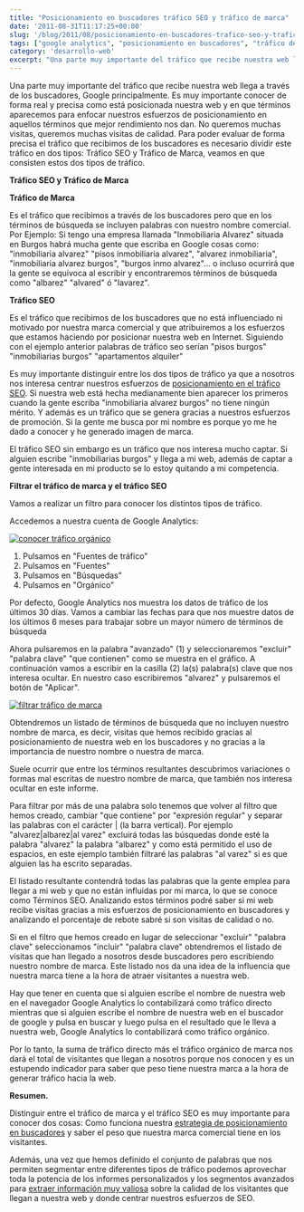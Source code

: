 ```yaml
---
title: "Posicionamiento en buscadores tráfico SEO y tráfico de marca"
date: '2011-08-31T11:17:25+00:00'
slug: '/blog/2011/08/posicionamiento-en-buscadores-trafico-seo-y-trafico-de-marca'
tags: ["google analytics", "posicionamiento en buscadores", "tráfico de marca", "tráfico seo"]
category: 'desarrollo-web'
excerpt: "Una parte muy importante del tráfico que recibe nuestra web llega a través de los buscadores, Google principalmente. Es muy importante conocer de forma real y precisa como está posicionada nuestra web ..."
---
```

Una parte muy importante del tráfico que recibe nuestra web llega a través de los buscadores, Google principalmente. Es muy importante conocer de forma real y precisa como está posicionada nuestra web y en que términos aparecemos para enfocar nuestros esfuerzos de posicionamiento en aquellos términos que mejor rendimiento nos dan. No queremos muchas visitas, queremos muchas visitas de calidad. Para poder evaluar de forma precisa el tráfico que recibimos de los buscadores es necesario dividir este tráfico en dos tipos: Tráfico SEO y Tráfico de Marca, veamos en que consisten estos dos tipos de tráfico.

**Tráfico SEO y Tráfico de Marca**

**Tráfico de Marca**

Es el tráfico que recibimos a través de los buscadores pero que en los términos de búsqueda se incluyen palabras con nuestro nombre comercial.  Por Ejemplo: Si tengo una empresa llamada "Inmobiliaria Alvarez" situada en Burgos habrá mucha gente que escriba en Google cosas como: "inmobiliaria alvarez" "pisos inmobiliaria alvarez", "alvarez inmobiliaria", "inmobiliaria alvarez burgos", "burgos inmo alvarez"... o incluso ocurrirá que la gente se equivoca al escribir y encontraremos términos de búsqueda como "albarez" "alvared" ó "lavarez".

**Tráfico SEO**

Es el tráfico que recibimos de los buscadores que no está influenciado ni motivado por nuestra marca comercial y que atribuiremos a los esfuerzos que estamos haciendo por posicionar nuestra web en Internet. Siguiendo con el ejemplo anterior palabras de tráfico seo serían "pisos burgos" "inmobiliarias burgos" "apartamentos alquiler"

Es muy importante distinguir entre los dos tipos de tráfico ya que a nosotros nos interesa centrar nuestros esfuerzos de [posicionamiento en el tráfico SEO](http://static.squarespace.com/static/5303797ae4b0c6ad9e43f072/5303ce80e4b0400995a883d6/5303cf3ee4b0400995a88b62/1392758590989/?format=original "Posicionamiento en buscadores SEO La Rioja"). Si nuestra web está hecha medianamente bien aparecer los primeros cuando la gente escriba "inmobiliaria alvarez burgos" no tiene ningún mérito.  Y además es un tráfico que se genera gracias a nuestros esfuerzos de promoción. Si la gente me busca por mi nombre es porque yo me he dado a conocer y he generado imagen de marca.

El tráfico SEO sin embargo es un tráfico que nos interesa mucho captar. Si alguien escribe "inmobiliarias burgos" y llega a mi web, además de captar a gente interesada en mi producto se lo estoy quitando a mi competencia.

**Filtrar el tráfico de marca y el tráfico SEO**

Vamos a realizar un filtro para conocer los distintos tipos de tráfico.

Accedemos a nuestra cuenta de Google Analytics:

[![conocer tráfico orgánico](http://static.squarespace.com/static/5303797ae4b0c6ad9e43f072/5303ce80e4b0400995a883d6/5303cf3fe4b0400995a88b65/1392758591186/trafico_organico.png?format=original "trafico\_organico")](http://static.squarespace.com/static/5303797ae4b0c6ad9e43f072/5303ce80e4b0400995a883d6/5303cf3fe4b0400995a88b65/1392758591186/trafico_organico.png?format=original)

1. Pulsamos en "Fuentes de tráfico"
2. Pulsamos en "Fuentes"
3. Pulsamos en "Búsquedas"
4. Pulsamos en "Orgánico"

Por defecto, Google Analytics nos muestra los datos de tráfico de los últimos 30 días.  Vamos a cambiar las fechas para que nos muestre datos de los últimos 6 meses para trabajar sobre un mayor número de términos de búsqueda

Ahora pulsaremos en la palabra "avanzado" (1) y seleccionaremos "excluir" "palabra clave" "que contienen" como se muestra en el gráfico. A continuación vamos a escribir en la casilla (2) la(s) palabra(s) clave que nos interesa ocultar. En nuestro caso escribiremos "alvarez" y pulsaremos el botón de "Aplicar".

[![filtrar tráfico de marca](http://static.squarespace.com/static/5303797ae4b0c6ad9e43f072/5303ce80e4b0400995a883d6/5303cf3fe4b0400995a88b68/1392758591393/filtro_palabras_clave.png?format=original "filtro\_palabras\_clave")](http://static.squarespace.com/static/5303797ae4b0c6ad9e43f072/5303ce80e4b0400995a883d6/5303cf3fe4b0400995a88b68/1392758591393/filtro_palabras_clave.png?format=original)

Obtendremos un listado de términos de búsqueda que no incluyen nuestro nombre de marca, es decir, visitas que hemos recibido gracias al posicionamiento de nuestra web en los buscadores y no gracias a la importancia de nuestro nombre o nuestra de marca.

Suele ocurrir que entre los términos resultantes descubrimos variaciones o formas mal escritas de nuestro nombre de marca, que también nos interesa ocultar en este informe.

Para filtrar por más de una palabra solo tenemos que volver al filtro que hemos creado, cambiar "que contiene" por "expresión regular" y separar las palabras con el carácter | (la barra vertical). Por ejemplo "alvarez|albarez|al varez" excluirá todas las búsquedas donde esté la palabra "alvarez" la palabra "albarez" y como está permitido el uso de espacios, en este ejemplo también filtraré las palabras "al varez" si es que alguien las ha escrito separadas.

El listado resultante contendrá todas las palabras que la gente emplea para llegar a mi web y que no están influidas por mi marca, lo que se conoce como Términos SEO. Analizando estos términos podré saber si mi web recibe visitas gracias a mis esfuerzos de posicionamiento en buscadores y analizando el porcentaje de rebote sabré si son visitas de calidad o no.

Si en el filtro que hemos creado en lugar de seleccionar "excluir" "palabra clave" seleccionamos "incluir" "palabra clave" obtendremos el listado de visitas que han llegado a nosotros desde buscadores pero escribiendo nuestro nombre de marca. Este listado nos da una idea de la influencia que nuestra marca tiene a la hora de atraer visitantes a nuestra web.

Hay que tener en cuenta que si alguien escribe el nombre de nuestra web en el navegador Google Analytics lo contabilizará como tráfico directo mientras que si alguien escribe el nombre de nuestra web en el buscador de google y pulsa en buscar y luego pulsa en el resultado que le lleva a nuestra web, Google Analytics lo contabilizará como tráfico orgánico.

Por lo tanto, la suma de tráfico directo más el tráfico orgánico de marca nos dará el total de visitantes que llegan a nosotros porque nos conocen y es un estupendo indicador para saber que peso tiene nuestra marca a la hora de generar tráfico hacia la web.

**Resumen.**

Distinguir entre el tráfico de marca y el tráfico SEO es muy importante para conocer dos cosas: Como funciona nuestra [estrategia de posicionamiento en buscadores](http://static.squarespace.com/static/5303797ae4b0c6ad9e43f072/5303ce80e4b0400995a883d6/5303cf3ee4b0400995a88b62/1392758590989/?format=original "Logroño Posicionamiento en buscadores SEO ") y saber el peso que nuestra marca comercial tiene en los visitantes.

Además, una vez que hemos definido el conjunto de palabras que nos permiten segmentar entre diferentes tipos de tráfico podemos aprovechar toda la potencia de los informes personalizados y los segmentos avanzados para [extraer información muy valiosa](http://static.squarespace.com/static/5303797ae4b0c6ad9e43f072/5303ce80e4b0400995a883d6/5303cf3fe4b0400995a88b6b/1392758591597/?format=original "Informes a medida de su empresa y su sector") sobre la calidad de los visitantes que llegan a nuestra web y donde centrar nuestros esfuerzos de SEO.

